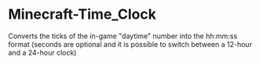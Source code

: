 # Minecraft-Time_Clock
Converts the ticks of the in-game "daytime" number into the hh:mm:ss format (seconds are optional and it is possible to switch between a 12-hour and a 24-hour clock)
